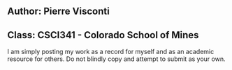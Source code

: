 ## Author: Pierre Visconti
## Class: CSCI341 - Colorado School of Mines

I am simply posting my work as a record for myself and as an academic resource for others. Do not blindly copy and attempt to submit as your own. 

